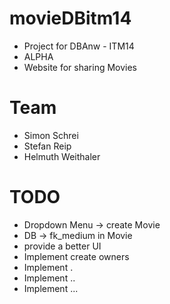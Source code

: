# movieDBitm14
- Project for DBAnw - ITM14
- ALPHA
- Website for sharing Movies

# Team
* Simon Schrei
* Stefan Reip
* Helmuth Weithaler


# TODO
- Dropdown Menu -> create Movie
- DB -> fk_medium in Movie
- provide a better UI
- Implement create owners
- Implement .
- Implement ..
- Implement ...
